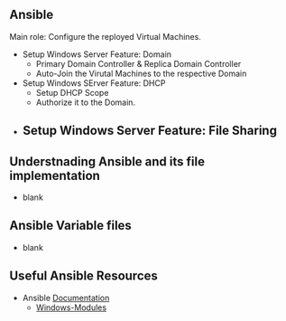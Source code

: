 ## Ansible
Main role: Configure the reployed Virtual Machines.
-   Setup Windows Server Feature: Domain
    - Primary Domain Controller & Replica Domain Controller
    - Auto-Join the Virutal Machines to the respective Domain
-   Setup Windows SErver Feature: DHCP 
    - Setup DHCP Scope
    -  Authorize it to the Domain.
-   Setup Windows Server Feature: File Sharing
    - 
## Understnading Ansible and its file implementation
- blank
## Ansible Variable files 
- blank
## Useful Ansible Resources
- Ansible [Documentation](https://docs.ansible.com/)
  - [Windows-Modules](https://galaxy.ansible.com/ansible/windows?extIdCarryOver=true&sc_cid=701f2000001OH7YAAW)